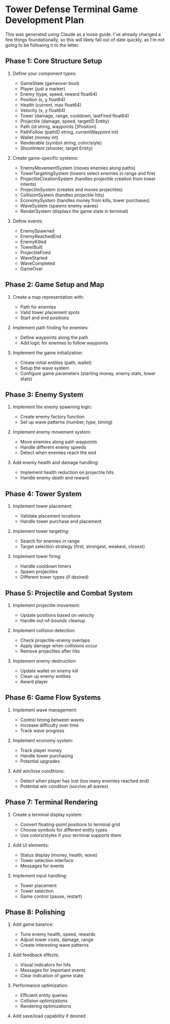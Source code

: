 # Tower Defense Terminal Game Development Plan

This was generated using Claude as a loose guide. I've already changed a few things foundationally, so this will likely
fall out of date quickly, as I'm not going to be following it to the letter.

## Phase 1: Core Structure Setup

1. Define your component types:

   - GameState (gameover bool)
   - Player (just a marker)
   - Enemy (type, speed, reward float64)
   - Position (x, y float64)
   - Health (current, max float64)
   - Velocity (x, y float64)
   - Tower (damage, range, cooldown, lastFired float64)
   - Projectile (damage, speed, targetID Entity)
   - Path (id string, waypoints []Position)
   - PathFollow (pathID string, currentWaypoint int)
   - Wallet (money int)
   - Renderable (symbol string, color/style)
   - ShootIntent (shooter, target Entity)

1. Create game-specific systems:

   - EnemyMovementSystem (moves enemies along paths)
   - TowerTargetingSystem (towers select enemies in range and fire)
   - ProjectileCreationSystem (handles projectile creation from tower intents)
   - ProjectileSystem (creates and moves projectiles)
   - CollisionSystem (handles projectile hits)
   - EconomySystem (handles money from kills, tower purchases)
   - WaveSystem (spawns enemy waves)
   - RenderSystem (displays the game state in terminal)

1. Define events:

   - EnemySpawned
   - EnemyReachedEnd
   - EnemyKilled
   - TowerBuilt
   - ProjectileFired
   - WaveStarted
   - WaveCompleted
   - GameOver

## Phase 2: Game Setup and Map

1. Create a map representation with:

   - Path for enemies
   - Valid tower placement spots
   - Start and end positions

1. Implement path finding for enemies:

   - Define waypoints along the path
   - Add logic for enemies to follow waypoints

1. Implement the game initialization:

   - Create initial entities (path, wallet)
   - Setup the wave system
   - Configure game parameters (starting money, enemy stats, tower stats)

## Phase 3: Enemy System

1. Implement the enemy spawning logic:

   - Create enemy factory function
   - Set up wave patterns (number, type, timing)

1. Implement enemy movement system:

   - Move enemies along path waypoints
   - Handle different enemy speeds
   - Detect when enemies reach the end

1. Add enemy health and damage handling:

   - Implement health reduction on projectile hits
   - Handle enemy death and reward

## Phase 4: Tower System

1. Implement tower placement:

   - Validate placement locations
   - Handle tower purchase and placement

1. Implement tower targeting:

   - Search for enemies in range
   - Target selection strategy (first, strongest, weakest, closest)

1. Implement tower firing:

   - Handle cooldown timers
   - Spawn projectiles
   - Different tower types (if desired)

## Phase 5: Projectile and Combat System

1. Implement projectile movement:

   - Update positions based on velocity
   - Handle out-of-bounds cleanup

1. Implement collision detection:

   - Check projectile-enemy overlaps
   - Apply damage when collisions occur
   - Remove projectiles after hits

1. Implement enemy destruction:

   - Update wallet on enemy kill
   - Clean up enemy entities
   - Award player

## Phase 6: Game Flow Systems

1. Implement wave management:

   - Control timing between waves
   - Increase difficulty over time
   - Track wave progress

1. Implement economy system:

   - Track player money
   - Handle tower purchasing
   - Potential upgrades

1. Add win/lose conditions:

   - Detect when player has lost (too many enemies reached end)
   - Potential win condition (survive all waves)

## Phase 7: Terminal Rendering

1. Create a terminal display system:

   - Convert floating-point positions to terminal grid
   - Choose symbols for different entity types
   - Use colors/styles if your terminal supports them

1. Add UI elements:

   - Status display (money, health, wave)
   - Tower selection interface
   - Messages for events

1. Implement input handling:

   - Tower placement
   - Tower selection
   - Game control (pause, restart)

## Phase 8: Polishing

1. Add game balance:

   - Tune enemy health, speed, rewards
   - Adjust tower costs, damage, range
   - Create interesting wave patterns

1. Add feedback effects:

   - Visual indicators for hits
   - Messages for important events
   - Clear indication of game state

1. Performance optimization:

   - Efficient entity queries
   - Collision optimizations
   - Rendering optimizations

1. Add save/load capability if desired
